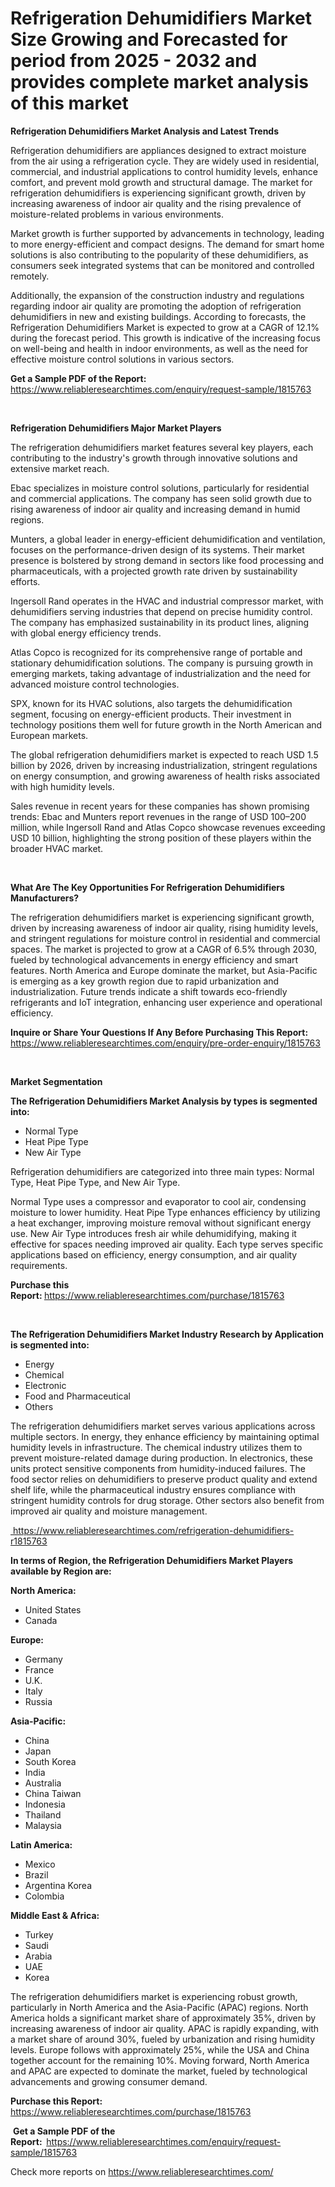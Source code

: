 <p><h1>Refrigeration Dehumidifiers Market Size Growing and Forecasted for period from 2025 - 2032 and provides complete market analysis of this market</h1></p><p><strong>Refrigeration Dehumidifiers Market Analysis and Latest Trends</strong></p>
<p><p>Refrigeration dehumidifiers are appliances designed to extract moisture from the air using a refrigeration cycle. They are widely used in residential, commercial, and industrial applications to control humidity levels, enhance comfort, and prevent mold growth and structural damage. The market for refrigeration dehumidifiers is experiencing significant growth, driven by increasing awareness of indoor air quality and the rising prevalence of moisture-related problems in various environments.</p><p>Market growth is further supported by advancements in technology, leading to more energy-efficient and compact designs. The demand for smart home solutions is also contributing to the popularity of these dehumidifiers, as consumers seek integrated systems that can be monitored and controlled remotely. </p><p>Additionally, the expansion of the construction industry and regulations regarding indoor air quality are promoting the adoption of refrigeration dehumidifiers in new and existing buildings. According to forecasts, the Refrigeration Dehumidifiers Market is expected to grow at a CAGR of 12.1% during the forecast period. This growth is indicative of the increasing focus on well-being and health in indoor environments, as well as the need for effective moisture control solutions in various sectors.</p></p>
<p><strong>Get a Sample PDF of the Report:&nbsp;</strong> <a href="https://www.reliableresearchtimes.com/enquiry/request-sample/1815763?utm_campaign=2779&utm_medium=2&utm_source=Github&utm_content=ia&utm_term=10042025&utm_id=refrigeration-dehumidifiers">https://www.reliableresearchtimes.com/enquiry/request-sample/1815763</a></p>
<p>&nbsp;</p>
<p><strong>Refrigeration Dehumidifiers Major Market Players</strong></p>
<p><p>The refrigeration dehumidifiers market features several key players, each contributing to the industry's growth through innovative solutions and extensive market reach. </p><p>Ebac specializes in moisture control solutions, particularly for residential and commercial applications. The company has seen solid growth due to rising awareness of indoor air quality and increasing demand in humid regions. </p><p>Munters, a global leader in energy-efficient dehumidification and ventilation, focuses on the performance-driven design of its systems. Their market presence is bolstered by strong demand in sectors like food processing and pharmaceuticals, with a projected growth rate driven by sustainability efforts.</p><p>Ingersoll Rand operates in the HVAC and industrial compressor market, with dehumidifiers serving industries that depend on precise humidity control. The company has emphasized sustainability in its product lines, aligning with global energy efficiency trends.</p><p>Atlas Copco is recognized for its comprehensive range of portable and stationary dehumidification solutions. The company is pursuing growth in emerging markets, taking advantage of industrialization and the need for advanced moisture control technologies.</p><p>SPX, known for its HVAC solutions, also targets the dehumidification segment, focusing on energy-efficient products. Their investment in technology positions them well for future growth in the North American and European markets.</p><p>The global refrigeration dehumidifiers market is expected to reach USD 1.5 billion by 2026, driven by increasing industrialization, stringent regulations on energy consumption, and growing awareness of health risks associated with high humidity levels.</p><p>Sales revenue in recent years for these companies has shown promising trends: Ebac and Munters report revenues in the range of USD 100–200 million, while Ingersoll Rand and Atlas Copco showcase revenues exceeding USD 10 billion, highlighting the strong position of these players within the broader HVAC market.</p></p>
<p>&nbsp;</p>
<p><strong>What Are The Key Opportunities For Refrigeration Dehumidifiers Manufacturers?</strong></p>
<p><p>The refrigeration dehumidifiers market is experiencing significant growth, driven by increasing awareness of indoor air quality, rising humidity levels, and stringent regulations for moisture control in residential and commercial spaces. The market is projected to grow at a CAGR of 6.5% through 2030, fueled by technological advancements in energy efficiency and smart features. North America and Europe dominate the market, but Asia-Pacific is emerging as a key growth region due to rapid urbanization and industrialization. Future trends indicate a shift towards eco-friendly refrigerants and IoT integration, enhancing user experience and operational efficiency.</p></p>
<p><strong>Inquire or Share Your Questions If Any Before Purchasing This Report:</strong> <a href="https://www.reliableresearchtimes.com/enquiry/pre-order-enquiry/1815763?utm_campaign=2779&utm_medium=2&utm_source=Github&utm_content=ia&utm_term=10042025&utm_id=refrigeration-dehumidifiers">https://www.reliableresearchtimes.com/enquiry/pre-order-enquiry/1815763</a></p>
<p>&nbsp;</p>
<p><strong>Market Segmentation</strong></p>
<p><strong>The Refrigeration Dehumidifiers Market Analysis by types is segmented into:</strong></p>
<p><ul><li>Normal Type</li><li>Heat Pipe Type</li><li>New Air Type</li></ul></p>
<p><p>Refrigeration dehumidifiers are categorized into three main types: Normal Type, Heat Pipe Type, and New Air Type. </p><p>Normal Type uses a compressor and evaporator to cool air, condensing moisture to lower humidity. Heat Pipe Type enhances efficiency by utilizing a heat exchanger, improving moisture removal without significant energy use. New Air Type introduces fresh air while dehumidifying, making it effective for spaces needing improved air quality. Each type serves specific applications based on efficiency, energy consumption, and air quality requirements.</p></p>
<p><strong>Purchase this Report:&nbsp;</strong><a href="https://www.reliableresearchtimes.com/purchase/1815763?utm_campaign=2779&utm_medium=2&utm_source=Github&utm_content=ia&utm_term=10042025&utm_id=refrigeration-dehumidifiers">https://www.reliableresearchtimes.com/purchase/1815763</a></p>
<p>&nbsp;</p>
<p><strong>The Refrigeration Dehumidifiers Market Industry Research by Application is segmented into:</strong></p>
<p><ul><li>Energy</li><li>Chemical</li><li>Electronic</li><li>Food and Pharmaceutical</li><li>Others</li></ul></p>
<p><p>The refrigeration dehumidifiers market serves various applications across multiple sectors. In energy, they enhance efficiency by maintaining optimal humidity levels in infrastructure. The chemical industry utilizes them to prevent moisture-related damage during production. In electronics, these units protect sensitive components from humidity-induced failures. The food sector relies on dehumidifiers to preserve product quality and extend shelf life, while the pharmaceutical industry ensures compliance with stringent humidity controls for drug storage. Other sectors also benefit from improved air quality and moisture management.</p></p>
<p><a href="https://www.reliableresearchtimes.com/refrigeration-dehumidifiers-r1815763?utm_campaign=2779&utm_medium=2&utm_source=Github&utm_content=ia&utm_term=10042025&utm_id=refrigeration-dehumidifiers">&nbsp;https://www.reliableresearchtimes.com/refrigeration-dehumidifiers-r1815763</a></p>
<p><strong>In terms of Region, the Refrigeration Dehumidifiers Market Players available by Region are:</strong></p>
<p>
    <p> <strong> North America: </strong>
        <ul>
            <li>United States</li>
            <li>Canada</li>
        </ul>
        </p> 
    <p> <strong> Europe: </strong>
        <ul>
            <li>Germany</li>
            <li>France</li>
            <li>U.K.</li>
            <li>Italy</li>
            <li>Russia</li>
        </ul>
        </p> 
    <p> <strong> Asia-Pacific: </strong>
        <ul>
            <li>China</li>
            <li>Japan</li>
            <li>South Korea</li>
            <li>India</li>
            <li>Australia</li>
            <li>China Taiwan</li>
            <li>Indonesia</li>
            <li>Thailand</li>
            <li>Malaysia</li>
        </ul>
        </p> 
    <p> <strong> Latin America: </strong>
        <ul>
            <li>Mexico</li>
            <li>Brazil</li>
            <li>Argentina Korea</li>
            <li>Colombia</li>
        </ul>
        </p> 
    <p> <strong> Middle East & Africa: </strong>
        <ul>
            <li>Turkey</li>
            <li>Saudi</li>
            <li>Arabia</li>
            <li>UAE</li>
            <li>Korea</li>
        </ul>
    </p>
    </p>
<p><p>The refrigeration dehumidifiers market is experiencing robust growth, particularly in North America and the Asia-Pacific (APAC) regions. North America holds a significant market share of approximately 35%, driven by increasing awareness of indoor air quality. APAC is rapidly expanding, with a market share of around 30%, fueled by urbanization and rising humidity levels. Europe follows with approximately 25%, while the USA and China together account for the remaining 10%. Moving forward, North America and APAC are expected to dominate the market, fueled by technological advancements and growing consumer demand.</p></p>
<p><strong>Purchase this Report: </strong><a href="https://www.reliableresearchtimes.com/purchase/1815763?utm_campaign=2779&utm_medium=2&utm_source=Github&utm_content=ia&utm_term=10042025&utm_id=refrigeration-dehumidifiers">https://www.reliableresearchtimes.com/purchase/1815763</a></p>
<p>&nbsp;<strong>Get a Sample PDF of the Report:&nbsp;&nbsp;</strong><a href="https://www.reliableresearchtimes.com/enquiry/request-sample/1815763?utm_campaign=2779&utm_medium=2&utm_source=Github&utm_content=ia&utm_term=10042025&utm_id=refrigeration-dehumidifiers">https://www.reliableresearchtimes.com/enquiry/request-sample/1815763</a></p>
<p><strong></strong></p>
<p>Check more reports on <a href="https://www.reliableresearchtimes.com/?utm_campaign=2779&utm_medium=2&utm_source=Github&utm_content=ia&utm_term=10042025&utm_id=refrigeration-dehumidifiers">https://www.reliableresearchtimes.com/</a></p>